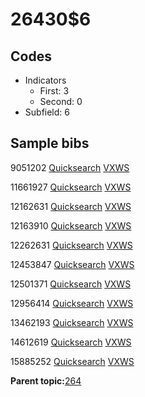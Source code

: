 # 26430$6

## Codes

-   Indicators
    -   First: 3
    -   Second: 0
-   Subfield: 6

## Sample bibs

9051202 [Quicksearch](https://search.library.yale.edu/catalog/9051202) [VXWS](http://prodorbis.library.yale.edu:7014/vxws/GetHoldingsService?bibId=9051202)

11661927 [Quicksearch](https://search.library.yale.edu/catalog/11661927) [VXWS](http://prodorbis.library.yale.edu:7014/vxws/GetHoldingsService?bibId=11661927)

12162631 [Quicksearch](https://search.library.yale.edu/catalog/12162631) [VXWS](http://prodorbis.library.yale.edu:7014/vxws/GetHoldingsService?bibId=12162631)

12163910 [Quicksearch](https://search.library.yale.edu/catalog/12163910) [VXWS](http://prodorbis.library.yale.edu:7014/vxws/GetHoldingsService?bibId=12163910)

12262631 [Quicksearch](https://search.library.yale.edu/catalog/12262631) [VXWS](http://prodorbis.library.yale.edu:7014/vxws/GetHoldingsService?bibId=12262631)

12453847 [Quicksearch](https://search.library.yale.edu/catalog/12453847) [VXWS](http://prodorbis.library.yale.edu:7014/vxws/GetHoldingsService?bibId=12453847)

12501371 [Quicksearch](https://search.library.yale.edu/catalog/12501371) [VXWS](http://prodorbis.library.yale.edu:7014/vxws/GetHoldingsService?bibId=12501371)

12956414 [Quicksearch](https://search.library.yale.edu/catalog/12956414) [VXWS](http://prodorbis.library.yale.edu:7014/vxws/GetHoldingsService?bibId=12956414)

13462193 [Quicksearch](https://search.library.yale.edu/catalog/13462193) [VXWS](http://prodorbis.library.yale.edu:7014/vxws/GetHoldingsService?bibId=13462193)

14612619 [Quicksearch](https://search.library.yale.edu/catalog/14612619) [VXWS](http://prodorbis.library.yale.edu:7014/vxws/GetHoldingsService?bibId=14612619)

15885252 [Quicksearch](https://search.library.yale.edu/catalog/15885252) [VXWS](http://prodorbis.library.yale.edu:7014/vxws/GetHoldingsService?bibId=15885252)

**Parent topic:**[264](../../tags/264/264.md)


